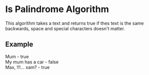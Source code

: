 # Is Palindrome Algorithm

This algorithm takes a text and returns true if thes text is the same backwards, space and special characters doesn't matter.

## Example

Mum - true </br>
My mum has a car - false </br>
Max, !!!... xam? - true </br>
